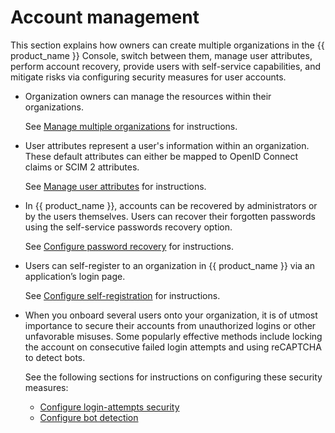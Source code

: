 # Account management

This section explains how owners can create multiple organizations in the {{ product_name }} Console, switch between them, manage user attributes, perform account recovery, provide users with self-service capabilities, and mitigate risks via configuring security measures for user accounts.

- Organization owners can manage the resources within their organizations.

    See [Manage multiple organizations]({{base_path}}/guides/organization-management/manage-organizations/) for instructions.

- User attributes represent a user's information within an organization. These default attributes can either be mapped to OpenID Connect claims or SCIM 2 attributes.

    See [Manage user attributes]({{base_path}}/guides/users/attributes/) for instructions.

- In {{ product_name }}, accounts can be recovered by administrators or by the users themselves. Users can recover their forgotten passwords using the self-service passwords recovery option.

    See [Configure password recovery]({{base_path}}/guides/user-accounts/password-recovery/) for instructions.

- Users can self-register to an organization in {{ product_name }} via an application’s login page.

    See [Configure self-registration]({{base_path}}/guides/user-accounts/configure-self-registration/) for instructions.

- When you onboard several users onto your organization, it is of utmost importance to secure their accounts from unauthorized logins or other unfavorable misuses. Some popularly effective methods include locking the account on consecutive failed login attempts and using reCAPTCHA to detect bots.

  See the following sections for instructions on configuring these security measures:

  - [Configure login-attempts security]({{base_path}}/guides/user-accounts/account-security/login-attempts-security/)
  - [Configure bot detection]({{base_path}}/guides/user-accounts/account-security/bot-detection/)